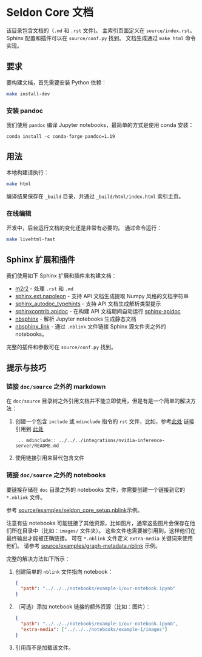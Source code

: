 # Seldon Core 文档

该目录包含文档的（`.md` 和 `.rst` 文件)。
主索引页面定义在 `source/index.rst`。
Sphinx 配置和插件可以在 `source/conf.py` 找到。
文档生成通过 `make html` 命令实现。

## 要求

要构建文档，首先需要安装 Python 依赖：

```bash
make install-dev
```

### 安装 pandoc

我们使用 `pandoc` 编译 Jupyter notebooks，最简单的方式是使用 conda 安装：

`conda install -c conda-forge pandoc=1.19`

## 用法

本地构建请执行：

```bash
make html
```

编译结果保存在 `_build` 目录，并通过 `_build/html/index.html` 索引主页。

### 在线编辑

开发中，后台运行文档的变化还是非常有必要的。
通过命令运行：

```bash
make livehtml-fast
```

## Sphinx 扩展和插件

我们使用如下 Sphinx 扩展和插件来构建文档：

 * [m2r2](https://github.com/crossnox/m2r2) - 处理 `.rst` 和 `.md`
 * [sphinx.ext.napoleon](https://www.sphinx-doc.org/en/master/usage/extensions/napoleon.html) - 支持 API 文档生成提取 Numpy 风格的文档字符串
 * [sphinx_autodoc_typehints](https://github.com/agronholm/sphinx-autodoc-typehints) - 支持 API 文档生成解析类型提示
 * [sphinxcontrib.apidoc](https://github.com/sphinx-contrib/apidoc) - 在构建 API 文档期间自动运行 [sphinx-apidoc](https://www.sphinx-doc.org/en/master/man/sphinx-apidoc.html)
 * [nbsphinx](https://nbsphinx.readthedocs.io) - 解析 Jupyter notebooks 生成静态文档
 * [nbsphinx_link](https://nbsphinx-link.readthedocs.io) - 通过 `.nblink` 文件链接 Sphinx 源文件夹之外的 notebooks。

完整的插件和参数可在 `source/conf.py` 找到。

## 提示与技巧

### 链接 `doc/source` 之外的 markdown

在 `doc/source` 目录树之外引用文档并不能立即使用，但是有是一个简单的解决方法： 

1. 创建一个包含 `include` 或 `mdinclude` 指令的 `rst` 文件，比如，参考[此处](source/reference/integration_nvidia_link.rst) 链接引用到 [此处](source/reference/images.md)

        .. mdinclude:: ../../../integrations/nvidia-inference-server/README.md

2. 使用链接引用来替代包含文件

### 链接 `doc/source` 之外的 notebooks

要链接存储在 `doc` 目录之外的 notebooks 文件，你需要创建一个链接到它的 `*.nblink` 文件。

参考 [source/examples/seldon_core_setup.nblink](source/examples/seldon_core_setup.nblink)示例。

注意有些 notebooks 可能链接了其他资源，比如图片，通常这些图片会保存在他们所在目录中（比如：`images/` 文件夹）。
这些文件也需要被引用到，这样他们在最终输出才能被正确链接。
可在 `*.nblink` 文件定义 `extra-media` 关键词来使用他们。
请参考 [source/examples/graph-metadata.nblink](source/examples/seldon_core_setup.nblink) 示例。

完整的解决方法如下所示： 

1. 创建简单的 `nblink` 文件指向 notebook：

   ```json
   {
     "path": "../../../notebooks/example-1/our-notebook.ipynb"
   }
   ```

2. （可选）添加 notebook 链接的额外资源（比如：图片）：

   ```json
   {
     "path": "../../../notebooks/example-1/our-notebook.ipynb",
     "extra-media": ["../../../notebooks/example-1/images"]
   }
   ```

3. 引用而不是加载该文件。

